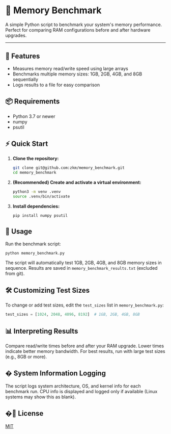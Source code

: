 
# 🧠 Memory Benchmark

A simple Python script to benchmark your system's memory performance. Perfect for comparing RAM configurations before and after hardware upgrades.

---

## 🚀 Features
- Measures memory read/write speed using large arrays
- Benchmarks multiple memory sizes: 1GB, 2GB, 4GB, and 8GB sequentially
- Logs results to a file for easy comparison

## 📦 Requirements
- Python 3.7 or newer
- numpy
- psutil

## ⚡️ Quick Start
1. **Clone the repository:**
   ```bash
   git clone git@github.com:zkm/memory_benchmark.git
   cd memory_benchmark
   ```
2. **(Recommended) Create and activate a virtual environment:**
   ```bash
   python3 -m venv .venv
   source .venv/bin/activate
   ```
3. **Install dependencies:**
   ```bash
   pip install numpy psutil
   ```

## 🏃 Usage
Run the benchmark script:
```bash
python memory_benchmark.py
```
The script will automatically test 1GB, 2GB, 4GB, and 8GB memory sizes in sequence. Results are saved in `memory_benchmark_results.txt` (excluded from git).

## 🛠 Customizing Test Sizes
To change or add test sizes, edit the `test_sizes` list in `memory_benchmark.py`:
```python
test_sizes = [1024, 2048, 4096, 8192]  # 1GB, 2GB, 4GB, 8GB
```

## 📊 Interpreting Results
Compare read/write times before and after your RAM upgrade. Lower times indicate better memory bandwidth. For best results, run with large test sizes (e.g., 8GB or more).

## �️ System Information Logging
The script logs system architecture, OS, and kernel info for each benchmark run. CPU info is displayed and logged only if available (Linux systems may show this as blank).

## �📝 License
[MIT](LICENSE)
